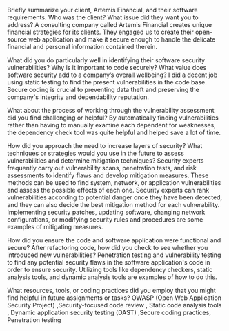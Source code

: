 
Briefly summarize your client, Artemis Financial, and their software requirements. Who was the client? What issue did they want you to address?
A consulting company called Artemis Financial creates unique financial strategies for its clients. They engaged us to create their open-source web application and make   it secure enough to handle the delicate financial and personal information contained therein.

What did you do particularly well in identifying their software security vulnerabilities? Why is it important to code securely? What value does software security add to a company’s overall wellbeing?
I did a decent job using static testing to find the present vulnerabilities in the code base. Secure coding is crucial to preventing data theft and preserving the company's integrity and dependability reputation. 

What about the process of working through the vulnerability assessment did you find challenging or helpful?
By automatically finding vulnerabilities rather than having to manually examine each dependent for weaknesses, the dependency check tool was quite helpful and helped save a lot of time.

How did you approach the need to increase layers of security? What techniques or strategies would you use in the future to assess vulnerabilities and determine mitigation techniques?
Security experts frequently carry out vulnerability scans, penetration tests, and risk assessments to identify flaws and develop mitigation measures. These methods can be used to find system, network, or application vulnerabilities and assess the possible effects of each one. Security experts can rank vulnerabilities according to potential danger once they have been detected, and they can also decide the best mitigation method for each vulnerability. Implementing security patches, updating software, changing network configurations, or modifying security rules and procedures are some examples of mitigating measures.


How did you ensure the code and software application were functional and secure? After refactoring code, how did you check to see whether you introduced new vulnerabilities?
Penetration testing and vulnerability testing to find any potential security flaws in the software application's code in order to ensure security. Utilizing tools like dependency checkers, static analysis tools, and dynamic analysis tools are examples of how to do this.


What resources, tools, or coding practices did you employ that you might find helpful in future assignments or tasks?
OWASP (Open Web Application Security Project) ,Security-focused code review , Static code analysis tools , Dynamic application security testing (DAST) ,Secure coding practices, Penetration testing
